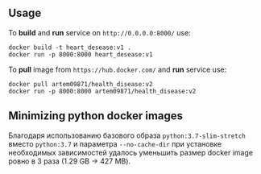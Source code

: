 Usage
-----
To **build** and **run** service on `http://0.0.0.0:8000/` use:
```
docker build -t heart_desease:v1 .
docker run -p 8000:8000 heart_desease:v1
```
To **pull** image from `https://hub.docker.com/` and **run** service use: 
```
docker pull artem09871/health_disease:v2
docker run -p 8000:8000 artem09871/health_disease:v2
```
Minimizing python docker images
-----
Благодаря использованию базового образа `python:3.7-slim-stretch` 
вместо `python:3.7` и параметра `--no-cache-dir` при установке
необходимых зависимостей удалось уменьшить размер docker image 
ровно в 3 раза (1.29 GB &#8594; 427 MB).